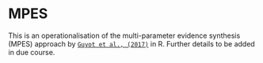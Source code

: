 # MPES

This is an operationalisation of the multi-parameter evidence synthesis (MPES) approach by [`Guyot et al., (2017)`](https://pubmed.ncbi.nlm.nih.gov/27681990/) in R. Further details to be added in due course.
